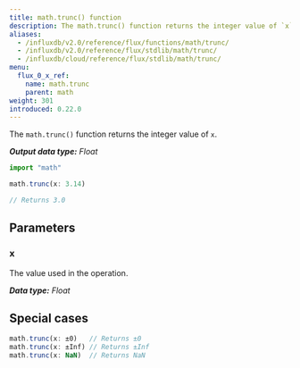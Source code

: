 ```yaml
---
title: math.trunc() function
description: The math.trunc() function returns the integer value of `x`.
aliases:
  - /influxdb/v2.0/reference/flux/functions/math/trunc/
  - /influxdb/v2.0/reference/flux/stdlib/math/trunc/
  - /influxdb/cloud/reference/flux/stdlib/math/trunc/
menu:
  flux_0_x_ref:
    name: math.trunc
    parent: math
weight: 301
introduced: 0.22.0
---
```


The `math.trunc()` function returns the integer value of `x`.

_**Output data type:** Float_

```js
import "math"

math.trunc(x: 3.14)

// Returns 3.0
```

## Parameters

### x
The value used in the operation.

_**Data type:** Float_

## Special cases
```js
math.trunc(x: ±0)   // Returns ±0
math.trunc(x: ±Inf) // Returns ±Inf
math.trunc(x: NaN)  // Returns NaN
```
